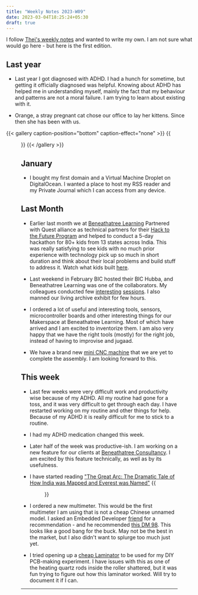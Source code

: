 ```yaml
---
title: "Weekly Notes 2023-W09"
date: 2023-03-04T18:25:24+05:30
draft: true
---
```


I follow [Thej's weekly notes](https://thejeshgn.com/tag/weekly-notes/) and wanted to write my own. I am not sure what would go here - but here is the first edition.

## Last year

- Last year I got diagnosed with ADHD. I had a hunch for sometime, but getting it officially diagnosed was helpful. Knowing about ADHD has helped me in understanding myself, mainly the fact that my behaviour and patterns are not a moral failure. I am trying to learn about existing with it.

- Orange, a stray pregnant cat chose our office to lay her kittens. Since then she has been with us.

{{< gallery caption-position="bottom" caption-effect="none" >}}
{{<figure src="/images/Weekly-Notes-Week-09-2023/orange-fangs.jpeg" caption="Orange and her Fangs" >}}
{{< /gallery >}}

## January

- I bought my first domain and a Virtual Machine Droplet on DigitalOcean. I wanted a place to host my RSS reader and my Private Journal which I can access from any device.

## Last Month

- Earlier last month we at [Beneathatree Learning](https://bat.school) Partnered with Quest alliance as technical partners for their [Hack to the Future Program](https://www.youtube.com/watch?v=LnhXfWnszL0&ab_channel=QUESTAlliance) and helped to conduct a 5-day hackathon for 80+ kids from 13 states across India. This was really satisfying to see kids with no much prior experience with technology pick up so much in short duration and think about their local problems and build stuff to address it. Watch what kids built [here](https://www.youtube.com/watch?v=CGFfF2jvpT4&ab_channel=QUESTAlliance).

- Last weekend in February BIC hosted their BIC Hubba, and Beneathatree Learning was one of the collaborators. My colleagues conducted few [interesting](https://bangaloreinternationalcentre.org/event/makkala-koota/) [sessions](https://bangaloreinternationalcentre.org/event/b%e2%80%a2lore/). I also manned our living archive exhibit for few hours.

- I ordered a lot of useful and interesting tools, sensors, microcontroller boards and other interesting things for our Makerspace at Beneathatree Learning. Most of which have arrived and I am excited to inventorize them. I am also very happy that we have the right tools (mostly) for the right job, instead of having to improvise and jugaad.

- We have a brand new [mini CNC machine](https://robokits.co.in/automation-control-cnc/laser-cnc-engraving-marking/mini-cnc-machine/mini-marking-3018-cnc-grbl-milling-laser-engraving-machine-with-wider-base-medium-duty-diy-kit) that we are yet to complete the assembly. I am looking forward to this.

## This week

- Last few weeks were very difficult work and productivity wise because of my ADHD. All my routine had gone for a toss, and it was very difficult to get through each day. I have restarted working on my routine and other things for help. Because of my ADHD it is really difficult for me to stick to a routine.

- I had my ADHD medication changed this week.

- Later half of the week was productive-ish. I am working on a new feature for our clients at [Beneathatree Consultancy](https://beneathatree.com). I am excited by this feature technically, as well as by its usefulness.

- I have started reading ["The Great Arc: The Dramatic Tale of How India was Mapped and Everest was Named"](https://www.amazon.in/gp/product/0007481179/ref=ppx_yo_dt_b_asin_title_o00_s00?ie=UTF8&psc=1)
  {{<figure src="/images/Weekly-Notes-Week-09-2023/orange-great-arc.jpeg" caption="Orange and the Great Arc" width="200px" caption-position="bottom">}}

- I ordered a new multimeter. This would be the first multimeter I am using that is not a cheap Chinese unnamed model. I asked an Embedded Developer [friend](https://sudarshanpatil.com/) for a recommendation - and he recommended [this DM 98](https://robocraze.com/products/htc-dm-98-digital-multimeter). This looks like a good bang for the buck. May not be the best in the market, but I also didn't want to splurge too much just yet.

- I tried opening up a [cheap Laminator](https://www.amazon.in/gp/product/B07G4CPDM1/ref=ppx_yo_dt_b_asin_title_o01_s00?ie=UTF8&psc=1) to be used for my DIY PCB-making experiment. I have issues with this as one of the heating quartz rods inside the roller shattered, but it was fun trying to figure out how this laminator worked. Will try to document it if I can.

---
